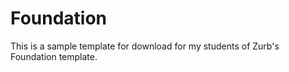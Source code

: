 Foundation
==========

This is a sample template for download for my students of Zurb's Foundation template.
